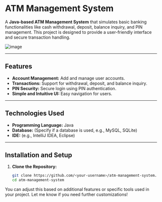 # ATM Management System

A **Java-based ATM Management System** that simulates basic banking functionalities like cash withdrawal, deposit, balance inquiry, and PIN management. This project is designed to provide a user-friendly interface and secure transaction handling.

![image](https://github.com/user-attachments/assets/2bb76553-9ff3-4609-ab16-b3e6727be0f2)

 
---

## Features
- **Account Management:** Add and manage user accounts.
- **Transactions:** Support for withdrawal, deposit, and balance inquiry.
- **PIN Security:** Secure login using PIN authentication.
- **Simple and Intuitive UI:** Easy navigation for users.

---

## Technologies Used
- **Programming Language:** Java
- **Database:** (Specify if a database is used, e.g., MySQL, SQLite)
- **IDE:** (e.g., IntelliJ IDEA, Eclipse)

---

## Installation and Setup

1. **Clone the Repository:**
   ```bash
   git clone https://github.com/<your-username>/atm-management-system.git
   cd atm-management-system


You can adjust this based on additional features or specific tools used in your project. Let me know if you need further customizations!
